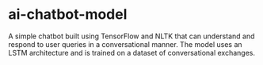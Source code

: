 # ai-chatbot-model
A simple chatbot built using TensorFlow and NLTK that can understand and respond to user queries in a conversational manner. The model uses an LSTM architecture and is trained on a dataset of conversational exchanges.
